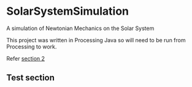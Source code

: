 # SolarSystemSimulation
A simulation of Newtonian Mechanics on the Solar System

This project was written in Processing Java so will need to be run from Processing to work.

Refer [section 2](#Test-section)

## Test section
